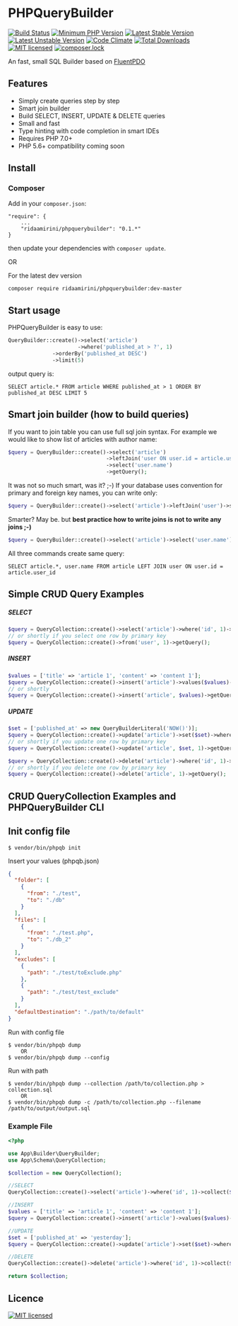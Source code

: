 # PHPQueryBuilder
[![Build Status](https://travis-ci.org/ridaamirini/PHPQueryBuilder.svg?branch=master)](https://travis-ci.org/ridaamirini/PHPQueryBuilder) [![Minimum PHP Version](https://img.shields.io/badge/php-%3E%3D%207.0-8892BF.svg)](https://php.net/) [![Latest Stable Version](https://poser.pugx.org/ridaamirini/phpbquerybuilder/v/stable)](https://packagist.org/packages/ridaamirini/phpbquerybuilder) [![Latest Unstable Version](https://poser.pugx.org/ridaamirini/phpbquerybuilder/v/unstable)](https://packagist.org/packages/ridaamirini/phpbquerybuilder) [![Code Climate](https://codeclimate.com/github/ridaamirini/PHPQueryBuilder/badges/gpa.svg)](https://codeclimate.com/github/ridaamirini/PHPQueryBuilder) [![Total Downloads](https://poser.pugx.org/ridaamirini/phpbquerybuilder/downloads)](https://packagist.org/packages/ridaamirini/phpbquerybuilder) [![MIT licensed](https://img.shields.io/badge/license-MIT-blue.svg)](https://raw.githubusercontent.com/hyperium/hyper/master/LICENSE) [![composer.lock](https://poser.pugx.org/ridaamirini/phpbquerybuilder/composerlock)](https://packagist.org/packages/ridaamirini/phpbquerybuilder)

An fast, small SQL Builder based on [FluentPDO](https://github.com/envms/fluentpdo)

## Features

- Simply create queries step by step
- Smart join builder
- Build SELECT, INSERT, UPDATE & DELETE queries
- Small and fast
- Type hinting with code completion in smart IDEs
- Requires PHP 7.0+
- PHP 5.6+ compatibility coming soon

## Install

### Composer

Add in your `composer.json`:

	"require": {
		...
		"ridaamirini/phpquerybuilder": "0.1.*"
	}

then update your dependencies with `composer update`.

OR

For the latest dev version 

    composer require ridaamirini/phpquerybuilder:dev-master
    
## Start usage

PHPQueryBuilder is easy to use:

```php
QueryBuilder::create()->select('article')
                      ->where('published_at > ?', 1)
		      ->orderBy('published_at DESC')
		      ->limit(5)
```
output query is:

```mysql
SELECT article.* FROM article WHERE published_at > 1 ORDER BY published_at DESC LIMIT 5
```

## Smart join builder (how to build queries)

If you want to join table you can use full sql join syntax. For example we would like to show list of articles with author name:

```php
$query = QueryBuilder::create()->select('article')
                               ->leftJoin('user ON user.id = article.user_id')
                               ->select('user.name')
                               ->getQuery();
```

It was not so much smart, was it? ;-) If your database uses convention for primary and foreign key names, you can write only:

```php
$query = QueryBuilder::create()->select('article')->leftJoin('user')->select('user.name')->getQuery();
```

Smarter? May be. but **best practice how to write joins is not to write any joins ;-)**

```php
$query = QueryBuilder::create()->select('article')->select('user.name')->getQuery();
```

All three commands create same query:

```mysql
SELECT article.*, user.name FROM article LEFT JOIN user ON user.id = article.user_id
```

## Simple CRUD Query Examples

##### SELECT

```php
$query = QueryCollection::create()->select('article')->where('id', 1)->getQuery();
// or shortly if you select one row by primary key
$query = QueryCollection::create()->from('user', 1)->getQuery();
```

##### INSERT

```php
$values = ['title' => 'article 1', 'content' => 'content 1'];
$query = QueryCollection::create()->insert('article')->values($values)->getQuery();
// or shortly
$query = QueryCollection::create()->insert('article', $values)->getQuery();
```

##### UPDATE

```php
$set = ['published_at' => new QueryBuilderLiteral('NOW()')];
$query = QueryCollection::create()->update('article')->set($set)->where('id', 1)->getQuery();
// or shortly if you update one row by primary key
$query = QueryCollection::create()->update('article', $set, 1)->getQuery();
```

```php
$query = QueryCollection::create()->delete('article')->where('id', 1)->getQuery();
// or shortly if you delete one row by primary key
$query = QueryCollection::create()->delete('article', 1)->getQuery();
```
## CRUD QueryCollection Examples and PHPQueryBuilder CLI

## Init config file
	$ vendor/bin/phpqb init
	
Insert your values (phpqb.json)	
```json
{
  "folder": [
    {
      "from": "./test",
      "to": "./db"
    }
  ],
  "files": [
    {
      "from": "./test.php",
      "to": "./db_2"
    }
  ],
  "excludes": [
    {
      "path": "./test/toExclude.php"
    },
    {
      "path": "./test/test_exclude"
    }
  ],
  "defaultDestination": "./path/to/default"
}
```
Run with config file

	$ vendor/bin/phpqb dump
		OR
	$ vendor/bin/phpqb dump --config
	
Run with path

	$ vendor/bin/phpqb dump --collection /path/to/collection.php > collection.sql
		OR
	$ vendor/bin/phpqb dump -c /path/to/collection.php --filename /path/to/output/output.sql
	
### Example File

```php
<?php

use App\Builder\QueryBuilder;
use App\Schema\QueryCollection;

$collection = new QueryCollection();

//SELECT
QueryCollection::create()->select('article')->where('id', 1)->collect($collection);

//INSERT
$values = ['title' => 'article 1', 'content' => 'content 1'];
$query = QueryCollection::create()->insert('article')->values($values)->collect($collection);

//UPDATE
$set = ['published_at' => 'yesterday'];
$query = QueryCollection::create()->update('article')->set($set)->where('id', 1)->getQuery();

//DELETE
QueryCollection::create()->delete('article')->where('id', 1)->collect($collection);

return $collection;
```

## Licence

 [![MIT licensed](https://img.shields.io/badge/license-MIT-blue.svg)](https://raw.githubusercontent.com/hyperium/hyper/master/LICENSE)
